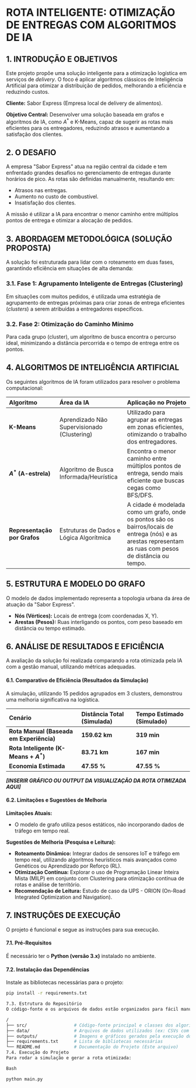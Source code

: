 # ROTA INTELIGENTE: OTIMIZAÇÃO DE ENTREGAS COM ALGORITMOS DE IA

## 1. INTRODUÇÃO E OBJETIVOS

Este projeto propõe uma solução inteligente para a otimização logística em serviços de *delivery*. O foco é aplicar algoritmos clássicos de Inteligência Artificial para otimizar a distribuição de pedidos, melhorando a eficiência e reduzindo custos.

**Cliente:** Sabor Express (Empresa local de delivery de alimentos).

**Objetivo Central:** Desenvolver uma solução baseada em grafos e algoritmos de IA, como $A^{*}$ e K-Means, capaz de sugerir as rotas mais eficientes para os entregadores, reduzindo atrasos e aumentando a satisfação dos clientes.

## 2. O DESAFIO

A empresa "Sabor Express" atua na região central da cidade e tem enfrentado grandes desafios no gerenciamento de entregas durante horários de pico. As rotas são definidas manualmente, resultando em:
* Atrasos nas entregas.
* Aumento no custo de combustível.
* Insatisfação dos clientes.

A missão é utilizar a IA para encontrar o menor caminho entre múltiplos pontos de entrega e otimizar a alocação de pedidos.

## 3. ABORDAGEM METODOLÓGICA (SOLUÇÃO PROPOSTA)

A solução foi estruturada para lidar com o roteamento em duas fases, garantindo eficiência em situações de alta demanda:

### 3.1. Fase 1: Agrupamento Inteligente de Entregas (Clustering)
Em situações com muitos pedidos, é utilizada uma estratégia de agrupamento de entregas próximas para criar zonas de entrega eficientes (*clusters*) a serem atribuídas a entregadores específicos.

### 3.2. Fase 2: Otimização do Caminho Mínimo
Para cada grupo (cluster), um algoritmo de busca encontra o percurso ideal, minimizando a distância percorrida e o tempo de entrega entre os pontos.

## 4. ALGORITMOS DE INTELIGÊNCIA ARTIFICIAL

Os seguintes algoritmos de IA foram utilizados para resolver o problema computacional:

| Algoritmo | Área da IA | Aplicação no Projeto |
| :--- | :--- | :--- |
| **K-Means** | Aprendizado Não Supervisionado (Clustering) | Utilizado para agrupar as entregas em zonas eficientes, otimizando o trabalho dos entregadores. |
| **$A^{*}$ (A-estrela)** | Algoritmo de Busca Informada/Heurística | Encontra o menor caminho entre múltiplos pontos de entrega, sendo mais eficiente que buscas cegas como BFS/DFS. |
| **Representação por Grafos** | Estruturas de Dados e Lógica Algorítmica | A cidade é modelada como um grafo, onde os pontos são os bairros/locais de entrega (nós) e as arestas representam as ruas com pesos de distância ou tempo. |

## 5. ESTRUTURA E MODELO DO GRAFO

O modelo de dados implementado representa a topologia urbana da área de atuação da "Sabor Express".

* **Nós (Vértices):** Locais de entrega (com coordenadas X, Y).
* **Arestas (Pesos):** Ruas interligando os pontos, com peso baseado em distância ou tempo estimado.

## 6. ANÁLISE DE RESULTADOS E EFICIÊNCIA

A avaliação da solução foi realizada comparando a rota otimizada pela IA com a gestão manual, utilizando métricas adequadas.

#### 6.1. Comparativo de Eficiência (Resultados da Simulação)

A simulação, utilizando 15 pedidos agrupados em 3 clusters, demonstrou uma melhoria significativa na logística.

| Cenário | Distância Total (Simulada) | Tempo Estimado (Simulado) |
| :--- | :--- | :--- |
| **Rota Manual (Baseada em Experiência)** | **159.62 km** | **319 min** |
| **Rota Inteligente (K-Means + $A^{*}$)** | **83.71 km** | **167 min** |
| **Economia Estimada** | **47.55 %** | **47.55 %** |

***[INSERIR GRÁFICO OU OUTPUT DA VISUALIZAÇÃO DA ROTA OTIMIZADA AQUI]***

#### 6.2. Limitações e Sugestões de Melhoria

**Limitações Atuais:**
* O modelo de grafo utiliza pesos estáticos, não incorporando dados de tráfego em tempo real.

**Sugestões de Melhoria (Pesquisa e Leitura):**
* **Roteamento Dinâmico:** Integrar dados de sensores IoT e tráfego em tempo real, utilizando algoritmos heurísticos mais avançados como Genéticos ou Aprendizado por Reforço (RL).
* **Otimização Contínua:** Explorar o uso de Programação Linear Inteira Mista (MILP) em conjunto com Clustering para otimização contínua de rotas e análise de território.
* **Recomendação de Leitura:** Estudo de caso da UPS - ORION (On-Road Integrated Optimization and Navigation).

## 7. INSTRUÇÕES DE EXECUÇÃO

O projeto é funcional e segue as instruções para sua execução.

#### 7.1. Pré-Requisitos

É necessário ter o **Python (versão 3.x)** instalado no ambiente.

#### 7.2. Instalação das Dependências

Instale as bibliotecas necessárias para o projeto:

```bash
pip install -r requirements.txt

7.3. Estrutura do Repositório
O código-fonte e os arquivos de dados estão organizados para fácil manutenção:

/
├── src/                  # Código-fonte principal e classes dos algoritmos
├── data/                 # Arquivos de dados utilizados (ex: CSVs com pontos e grafo)
├── outputs/              # Imagens e gráficos gerados pela execução do código
├── requirements.txt      # Lista de bibliotecas necessárias
└── README.md             # Documentação do Projeto (Este arquivo)
7.4. Execução do Projeto
Para rodar a simulação e gerar a rota otimizada:

Bash

python main.py

